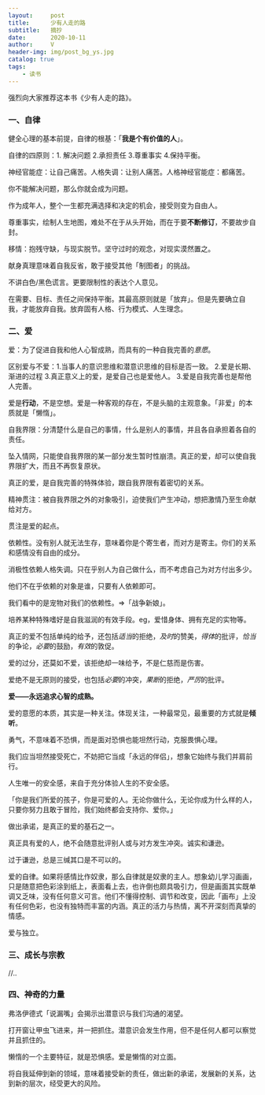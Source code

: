 ```yaml
---
layout:     post
title:      少有人走的路
subtitle:   摘抄
date:       2020-10-11
author:     V
header-img: img/post_bg_ys.jpg
catalog: true
tags:
    - 读书
---
```


强烈向大家推荐这本书《少有人走的路》。

### 一、自律

健全心理的基本前提，自律的根基：「**我是个有价值的人**」。

自律的四原则：1. 解决问题 2.承担责任 3.尊重事实 4.保持平衡。

神经官能症：让自己痛苦。人格失调：让别人痛苦。人格神经官能症：都痛苦。

你不能解决问题，那么你就会成为问题。

作为成年人，整个一生都充满选择和决定的机会，接受则变为自由人。

尊重事实，绘制人生地图，难处不在于从头开始，而在于要**不断修订**，不要故步自封。

移情：抱残守缺，与现实脱节。坚守过时的观念，对现实漠然置之。

献身真理意味着自我反省，敢于接受其他「制图者」的挑战。

不讲白色/黑色谎言。更要限制性的表达个人意见。

在需要、目标、责任之间保持平衡。其最高原则就是「放弃」。但是先要确立自我，才能放弃自我。放弃固有人格、行为模式、人生理念。

### 二、爱

爱：为了促进自我和他人心智成熟，而具有的一种自我完善的*意愿*。

区别爱与不爱：1.当事人的意识思维和潜意识思维的目标是否一致。 2.爱是长期、渐进的过程 3.真正意义上的爱，是爱自己也是爱他人。 3.爱是自我完善也是帮他人完善。

爱是**行动**，不是空想。爱是一种客观的存在，不是头脑的主观意象。「非爱」的本质就是「懒惰」。

自我界限：分清楚什么是自己的事情，什么是别人的事情，并且各自承担着各自的责任。

坠入情网，只能使自我界限的某一部分发生暂时性崩溃。真正的爱，却可以使自我界限扩大，而且不再恢复原状。

真正的爱，是自我完善的特殊体验，跟自我界限有着密切的关系。

精神贯注：被自我界限之外的对象吸引，迫使我们产生冲动，想把激情乃至生命献给对方。

贯注是爱的起点。

依赖性。没有别人就无法生存，意味着你是个寄生者，而对方是寄主。你们的关系和感情没有自由的成分。

消极性依赖人格失调。只在乎别人为自己做什么，而不考虑自己为对方付出多少。

他们不在乎依赖的对象是谁，只要有人依赖即可。

我们看中的是宠物对我们的依赖性。=>「战争新娘」。

培养某种特殊嗜好是自我滋润的有效手段。eg，爱惜身体、拥有充足的实物等。

真正的爱不包括单纯的给予，还包括*适当*的拒绝，*及时*的赞美，*得体*的批评，*恰当*的争论，*必要*的鼓励，*有效*的敦促。

爱的过分，还莫如不爱，该拒绝却一味给予，不是仁慈而是伤害。

爱绝不是无原则的接受，也包括*必要*的冲突，*果断*的拒绝，*严厉*的批评。

**爱——永远追求心智的成熟。**

爱的意愿的本质，其实是一种关注。体现关注，一种最常见，最重要的方式就是**倾听**。

勇气，不意味着不恐惧，而是面对恐惧也能坦然行动，克服畏惧心理。

我们应当坦然接受死亡，不妨把它当成「永远的伴侣」，想象它始终与我们并肩前行。

人生唯一的安全感，来自于充分体验人生的不安全感。

「你是我们所爱的孩子，你是可爱的人。无论你做什么，无论你成为什么样的人，只要你努力且敢于冒险，我们始终都会支持你、爱你。」

做出承诺，是真正的爱的基石之一。

真正具有爱的人，绝不会随意批评别人或与对方发生冲突。诚实和谦逊。

过于谦逊，总是三缄其口是不可以的。

爱的自律。如果将感情比作奴隶，那么自律就是奴隶的主人。想象幼儿学习画画，只是随意把色彩涂到纸上，表面看上去，也许倒也颇具吸引力，但是画面其实既单调又乏味，没有任何意义可言。他们不懂得控制、调节和改变，因此「画布」上没有任何色彩，也没有独特而丰富的内涵。真正的活力与热情，离不开深刻而真挚的情感。

爱与独立。


### 三、成长与宗教

//..

### 四、神奇的力量

弗洛伊德式「说漏嘴」会揭示出潜意识与我们沟通的渴望。

打开窗让甲虫飞进来，并一把抓住。潜意识会发生作用，但不是任何人都可以察觉并且抓住的。

懒惰的一个主要特征，就是恐惧感。爱是懒惰的对立面。

将自我延伸到新的领域，意味着接受新的责任，做出新的承诺，发展新的关系，达到新的层次，经受更大的风险。
